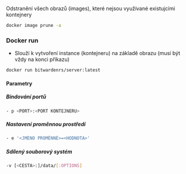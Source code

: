 Odstranění všech obrazů (images), které nejsou využívané existujcími kontejnery
```bash
docker image prune -a
```

### Docker run
- Slouží k vytvoření instance (kontejneru) na základě obrazu (musí být vždy na konci příkazu)
```bash
docker run bitwardenrs/server:latest
```
#### Parametry
##### Bindování portů
```bash
- p <PORT>:<PORT KONTEJNERU>
```
##### Nastavení proměnnou prostředí
```bash
- e '<JMÉNO PROMĚNNÉ>=<HODNOTA>'
```
##### Sdílený souborový systém
```bash
-v [<CESTA>:]/data/[:OPTIONS]
```
